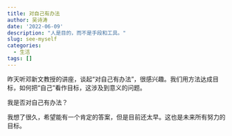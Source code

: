 ```yaml
---
title: 对自己有办法
author: 吴诗涛
date: '2022-06-09'
description: "人是目的，而不是手段和工具。"
slug: see-myself
categories:
  - 生活
tags: []
---
```


昨天听邓新文教授的讲座，谈起“对自己有办法”，很感兴趣。我们用方法达成目标，如何把“自己”看作目标，这涉及到意义的问题。

我是否对自己有办法？

我想了很久，希望能有一个肯定的答案，但是目前还太早。这也是未来所有努力的目标。
